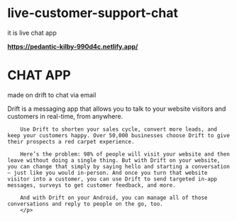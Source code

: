 # live-customer-support-chat
it is live chat app

<b>https://pedantic-kilby-990d4c.netlify.app/</b>
<h1>CHAT APP</h1>
    <p>made on drift to chat via email</p>
    <p>Drift is a messaging app that allows you to talk to your website visitors and customers in real-time, from anywhere.

        Use Drift to shorten your sales cycle, convert more leads, and keep your customers happy. Over 50,000 businesses choose Drift to give their prospects a red carpet experience.
        
        Here’s the problem: 98% of people will visit your website and then leave without doing a single thing. But with Drift on your website, you can change that simply by saying hello and starting a conversation — just like you would in-person. And once you turn that website visitor into a customer, you can use Drift to send targeted in-app messages, surveys to get customer feedback, and more.
        
        And with Drift on your Android, you can manage all of those conversations and reply to people on the go, too.
        </p>
